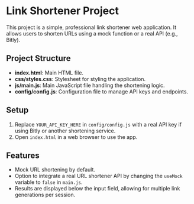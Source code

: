 # Link Shortener Project

This project is a simple, professional link shortener web application. It allows users to shorten URLs using a mock function or a real API (e.g., Bitly).

## Project Structure
- **index.html**: Main HTML file.
- **css/styles.css**: Stylesheet for styling the application.
- **js/main.js**: Main JavaScript file handling the shortening logic.
- **config/config.js**: Configuration file to manage API keys and endpoints.

## Setup
1. Replace `YOUR_API_KEY_HERE` in `config/config.js` with a real API key if using Bitly or another shortening service.
2. Open `index.html` in a web browser to use the app.

## Features
- Mock URL shortening by default.
- Option to integrate a real URL shortener API by changing the `useMock` variable to `false` in `main.js`.
- Results are displayed below the input field, allowing for multiple link generations per session.